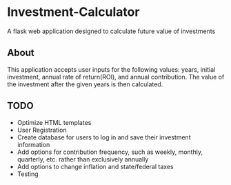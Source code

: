 # Investment-Calculator
A flask web application designed to calculate future value of investments

## About
This application accepts user inputs for the following values: years, initial investment, annual rate of return(ROI), and annual contribution. The value of the investment after the given years is then calculated.

## TODO
* Optimize HTML templates
* User Registration
* Create database for users to log in and save their investment information
* Add options for contribution frequency, such as weekly, monthly, quarterly, etc. rather than exclusively annually 
* Add options to change inflation and state/federal taxes
* Testing
